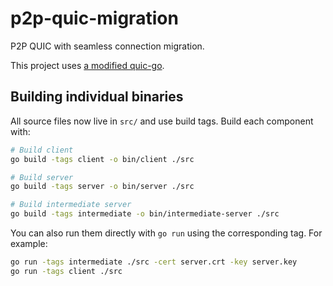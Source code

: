 # p2p-quic-migration
P2P QUIC with seamless connection migration.

This project uses [a modified quic-go](https://github.com/kota-yata/quic-go).

## Building individual binaries

All source files now live in `src/` and use build tags. Build each component with:

```bash
# Build client
go build -tags client -o bin/client ./src

# Build server
go build -tags server -o bin/server ./src

# Build intermediate server
go build -tags intermediate -o bin/intermediate-server ./src
```

You can also run them directly with `go run` using the corresponding tag. For example:

```bash
go run -tags intermediate ./src -cert server.crt -key server.key
go run -tags client ./src
```

